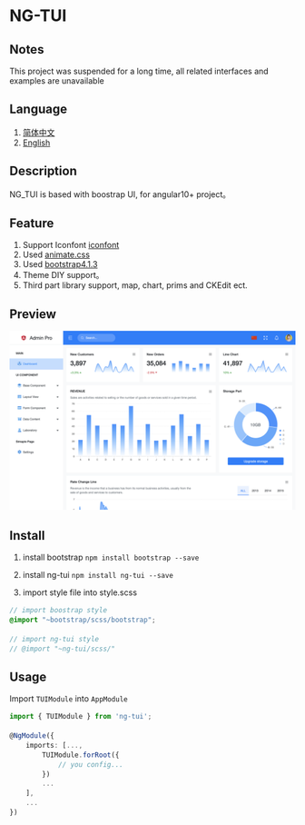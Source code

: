 # NG-TUI

## Notes
This project was suspended for a long time, all related interfaces and examples are unavailable

## Language
1. [简体中文](README.MD)
2. [English](README-EN.MD)

## Description
NG_TUI is based with boostrap UI, for angular10+ project。

## Feature
1. Support Iconfont [iconfont](http://www.iconfont.cn)
2. Used [animate.css](https://daneden.github.io/animate.css/)
3. Used [bootstrap4.1.3](http://getbootstrap.com)
4. Theme DIY support。
5. Third part library support, map, chart, prims and CKEdit ect.

## Preview
![preview](preview.png)
<!-- [在线查看](https://www.cool1024.com) 账号 admin 密码 123456789 -->

## Install
1. install bootstrap
`npm install bootstrap --save`

2. install ng-tui
`npm install ng-tui --save`

3. import style file into style.scss
```scss
// import boostrap style
@import "~bootstrap/scss/bootstrap";

// import ng-tui style
// @import "~ng-tui/scss/"
```

## Usage
Import `TUIModule` into `AppModule`
```typescript
import { TUIModule } from 'ng-tui';

@NgModule({
    imports: [..., 
        TUIModule.forRoot({
            // you config...
        })
        ...
    ],
    ...
})
```


